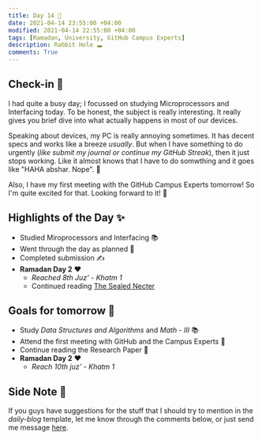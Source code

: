 ```yaml
---
title: Day 14 🐔
date: 2021-04-14 23:55:00 +04:00
modified: 2021-04-14 22:55:00 +04:00
tags: [Ramadan, University, GitHub Campus Experts]
description: Rabbit Hole 🕳
comments: True
---
```


## Check-in 📌

I had quite a busy day; I focussed on studying Microprocessors and Interfacing today. To be honest, the subject is really interesting. It really gives you brief dive into what actually happens in most of our devices. 

Speaking about devices, my PC is really annoying sometimes. It has decent specs and works like a breeze *usually*. But when I have something to do urgently (*like submit my journal or continue my GitHub Streak*), then it just stops working. Like it almost knows that I have to do somwthing and it goes like "HAHA abshar. Nope". 👀

Also, I have my first meeting with the GitHub Campus Experts tomorrow! So I'm quite excited for that. Looking forward to it! 🤩

## Highlights of the Day ✨
- Studied Miroprocessors and Interfacing 📚
- Went through the day as planned 📆
- Completed submission ✍
- **Ramadan Day 2** ❤️
    - *Reached 8th Juz' - Khatm 1*
    - Continued reading [The Sealed Necter](amazon.ae/Ar-Raheeq-Al-Makhtum-Sealed-Nectar-Biography/dp/1591440718)

## Goals for tomorrow 📝
- Study *Data Structures and Algorithms* and *Math - III* 📚
- Attend the first meeting with GitHub and the Campus Experts 🎉
- Continue reading the Research Paper 📄
- **Ramadan Day 2** ❤️
    - *Reach 10th juz' - Khatm 1*

## Side Note 💭
If you guys have suggestions for the stuff that I should try to mention in the *daily-blog* template, let me know through the comments below, or just send me message [here](https://abxhr-learning.vercel.app/about/).
